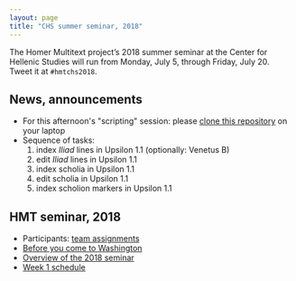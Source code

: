 ```yaml
---
layout: page
title: "CHS summer seminar, 2018"
---
```



The Homer Multitext project’s 2018 summer seminar at the Center for Hellenic Studies will run from Monday, July 5, through Friday, July 20. Tweet it at `#hmtchs2018`.



## News, announcements


-   For this afternoon's "scripting" session:  please [clone this repository](https://github.com/homermultitext/script-the-hmt) on your laptop
-  Sequence of tasks:
   1.  index *Iliad* lines in Upsilon 1.1 (optionally:  Venetus B)
   2. edit *Iliad* lines in Upsilon 1.1
   3. index scholia in Upsilon 1.1
   4. edit scholia in Upsilon 1.1
   5. index scholion markers in Upsilon 1.1


## HMT seminar, 2018


-  Participants:  [team assignments](teams)
-  [Before you come to Washington](prearrival)
-  [Overview of the 2018 seminar](overview)
-  [Week 1 schedule](week1)

